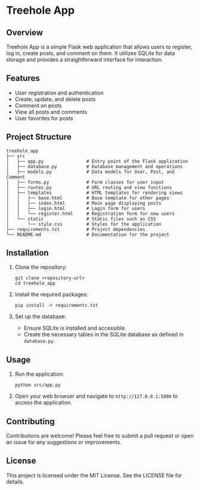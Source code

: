 # Treehole App

## Overview
Treehole App is a simple Flask web application that allows users to register, log in, create posts, and comment on them. It utilizes SQLite for data storage and provides a straightforward interface for interaction.

## Features
- User registration and authentication
- Create, update, and delete posts
- Comment on posts
- View all posts and comments
- User favorites for posts

## Project Structure
```
treehole_app
├── src
│   ├── app.py                # Entry point of the Flask application
│   ├── database.py           # Database management and operations
│   ├── models.py             # Data models for User, Post, and Comment
│   ├── forms.py              # Form classes for user input
│   ├── routes.py             # URL routing and view functions
│   ├── templates             # HTML templates for rendering views
│   │   ├── base.html         # Base template for other pages
│   │   ├── index.html        # Main page displaying posts
│   │   ├── login.html        # Login form for users
│   │   └── register.html     # Registration form for new users
│   └── static                # Static files such as CSS
│       └── style.css         # Styles for the application
├── requirements.txt          # Project dependencies
└── README.md                 # Documentation for the project
```

## Installation
1. Clone the repository:
   ```
   git clone <repository-url>
   cd treehole_app
   ```

2. Install the required packages:
   ```
   pip install -r requirements.txt
   ```

3. Set up the database:
   - Ensure SQLite is installed and accessible.
   - Create the necessary tables in the SQLite database as defined in `database.py`.

## Usage
1. Run the application:
   ```
   python src/app.py
   ```

2. Open your web browser and navigate to `http://127.0.0.1:5000` to access the application.

## Contributing
Contributions are welcome! Please feel free to submit a pull request or open an issue for any suggestions or improvements.

## License
This project is licensed under the MIT License. See the LICENSE file for details.